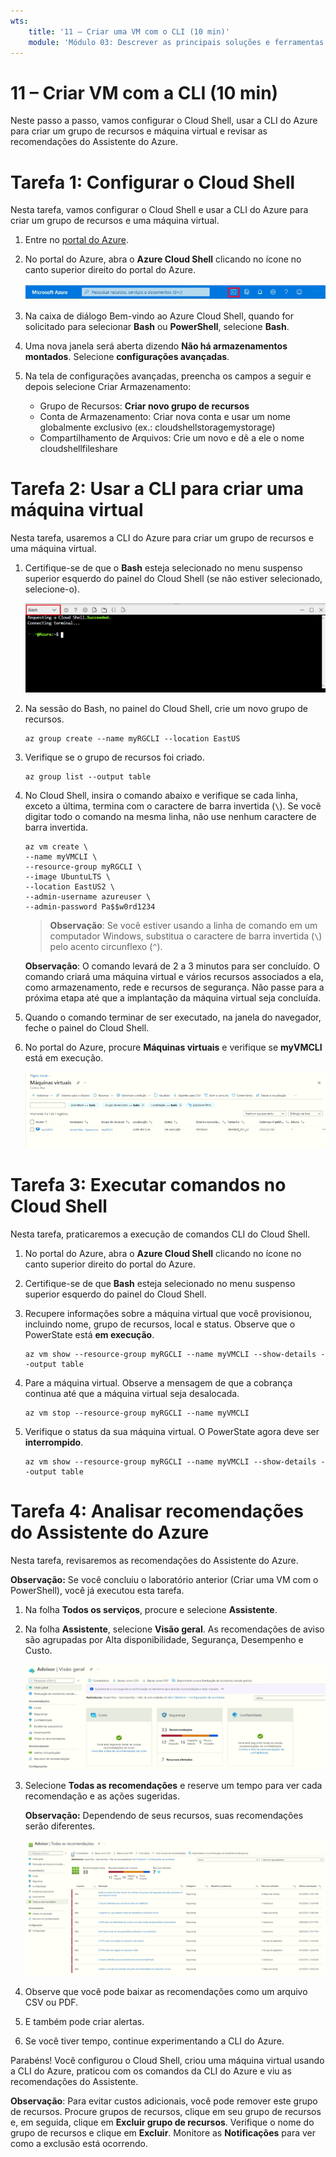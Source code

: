```yaml
---
wts:
    title: '11 – Criar uma VM com o CLI (10 min)'
    module: 'Módulo 03: Descrever as principais soluções e ferramentas de gerenciamento'
---
```

# 11 – Criar VM com a CLI (10 min)

Neste passo a passo, vamos configurar o Cloud Shell, usar a CLI do Azure para criar um grupo de recursos e máquina virtual e revisar as recomendações do Assistente do Azure. 

# Tarefa 1: Configurar o Cloud Shell 

Nesta tarefa, vamos configurar o Cloud Shell e usar a CLI do Azure para criar um grupo de recursos e uma máquina virtual.  

1. Entre no [portal do Azure](https://portal.azure.com).

2. No portal do Azure, abra o **Azure Cloud Shell** clicando no ícone no canto superior direito do portal do Azure.

    ![Captura de tela do ícone do Azure Cloud Shell no portal do Azure.](../images/1002.png)
   
3. Na caixa de diálogo Bem-vindo ao Azure Cloud Shell, quando for solicitado para selecionar **Bash** ou **PowerShell**, selecione **Bash**. 

4. Uma nova janela será aberta dizendo **Não há armazenamentos montados**. Selecione **configurações avançadas**.

5. Na tela de configurações avançadas, preencha os campos a seguir e depois selecione Criar Armazenamento:
    - Grupo de Recursos: **Criar novo grupo de recursos**
    - Conta de Armazenamento: Criar nova conta e usar um nome globalmente exclusivo (ex.: cloudshellstoragemystorage)
    - Compartilhamento de Arquivos: Crie um novo e dê a ele o nome cloudshellfileshare


# Tarefa 2: Usar a CLI para criar uma máquina virtual

Nesta tarefa, usaremos a CLI do Azure para criar um grupo de recursos e uma máquina virtual.

1. Certifique-se de que o **Bash** esteja selecionado no menu suspenso superior esquerdo do painel do Cloud Shell (se não estiver selecionado, selecione-o).

    ![Captura de tela do Azure Cloud Shell do portal do Azure com a lista suspensa Bash destacada.](../images/1002a.png)

2. Na sessão do Bash, no painel do Cloud Shell, crie um novo grupo de recursos. 

    ```cli
    az group create --name myRGCLI --location EastUS
    ```

3. Verifique se o grupo de recursos foi criado.

    ```cli
    az group list --output table
    ```

4. No Cloud Shell, insira o comando abaixo e verifique se cada linha, exceto a última, termina com o caractere de barra invertida (`\`). Se você digitar todo o comando na mesma linha, não use nenhum caractere de barra invertida. 

    ```cli
    az vm create \
    --name myVMCLI \
    --resource-group myRGCLI \
    --image UbuntuLTS \
    --location EastUS2 \
    --admin-username azureuser \
    --admin-password Pa$$w0rd1234
    ```

    >**Observação**: Se você estiver usando a linha de comando em um computador Windows, substitua o caractere de barra invertida (`\`) pelo acento circunflexo (`^`).

    **Observação**: O comando levará de 2 a 3 minutos para ser concluído. O comando criará uma máquina virtual e vários recursos associados a ela, como armazenamento, rede e recursos de segurança. Não passe para a próxima etapa até que a implantação da máquina virtual seja concluída. 

5. Quando o comando terminar de ser executado, na janela do navegador, feche o painel do Cloud Shell.

6. No portal do Azure, procure **Máquinas virtuais** e verifique se **myVMCLI** está em execução.

    ![Captura de tela da página de máquinas virtuais com myVMPS em estado de execução.](../images/1101.png)


# Tarefa 3: Executar comandos no Cloud Shell

Nesta tarefa, praticaremos a execução de comandos CLI do Cloud Shell. 

1. No portal do Azure, abra o **Azure Cloud Shell** clicando no ícone no canto superior direito do portal do Azure.

2. Certifique-se de que **Bash** esteja selecionado no menu suspenso superior esquerdo do painel do Cloud Shell.

3. Recupere informações sobre a máquina virtual que você provisionou, incluindo nome, grupo de recursos, local e status. Observe que o PowerState está **em execução**.

    ```cli
    az vm show --resource-group myRGCLI --name myVMCLI --show-details --output table 
    ```

4. Pare a máquina virtual. Observe a mensagem de que a cobrança continua até que a máquina virtual seja desalocada. 

    ```cli
    az vm stop --resource-group myRGCLI --name myVMCLI
    ```

5. Verifique o status da sua máquina virtual. O PowerState agora deve ser **interrompido**.

    ```cli
    az vm show --resource-group myRGCLI --name myVMCLI --show-details --output table 
    ```

# Tarefa 4: Analisar recomendações do Assistente do Azure

Nesta tarefa, revisaremos as recomendações do Assistente do Azure.

   **Observação:** Se você concluiu o laboratório anterior (Criar uma VM com o PowerShell), você já executou esta tarefa. 

1. Na folha **Todos os serviços**, procure e selecione **Assistente**. 

2. Na folha **Assistente**, selecione **Visão geral**. As recomendações de aviso são agrupadas por Alta disponibilidade, Segurança, Desempenho e Custo. 

    ![Captura de tela da página Visão geral do Assistente. ](../images/1103.png)

3. Selecione **Todas as recomendações** e reserve um tempo para ver cada recomendação e as ações sugeridas. 

    **Observação:** Dependendo de seus recursos, suas recomendações serão diferentes. 

    ![Captura de tela da página Todas as recomendações do Assistente. ](../images/1104.png)

4. Observe que você pode baixar as recomendações como um arquivo CSV ou PDF. 

5. E também pode criar alertas. 

6. Se você tiver tempo, continue experimentando a CLI do Azure. 

Parabéns! Você configurou o Cloud Shell, criou uma máquina virtual usando a CLI do Azure, praticou com os comandos da CLI do Azure e viu as recomendações do Assistente.

**Observação**: Para evitar custos adicionais, você pode remover este grupo de recursos. Procure grupos de recursos, clique em seu grupo de recursos e, em seguida, clique em **Excluir grupo de recursos**. Verifique o nome do grupo de recursos e clique em **Excluir**. Monitore as **Notificações** para ver como a exclusão está ocorrendo.
